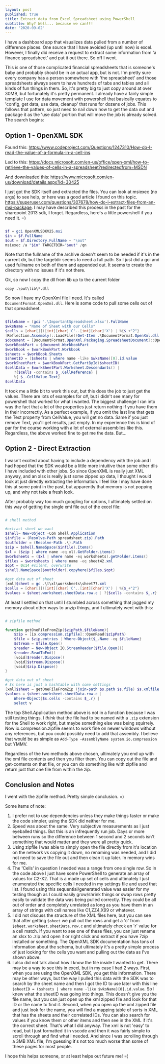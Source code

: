 ```yaml
---
layout: post
published: true
title: Extract data from Excel Spreadsheet using PowerShell
subtitle: Why? Well... because we can!!!
date: '2020-09-02'
---
```

I have a dashboard app that visualizes data pulled from a number of difference places. One source that I have avoided (up until now) is excel. However, I finally did receive a request to extract some information from 'a finance spreadsheet' and put it out there. So off I went.

This is one of those complicated financial spreadsheets that is someone's baby and probably should be in an actual app, but is not. I'm pretty sure every company has a person somewhere with 'the spreadsheet' and those spreadsheets always seem to have hundreds of tabs and tables and all kinds of fun things in them. So, it's pretty big to just copy around at over 30MB, but fortunately it's pretty permanent. I already have a fairly simple template I use for data movement with powershell that basically equates to 'config, get data, use data, cleanup' that runs for dozens of jobs. This follows that pattern, so just need to nail down how to get the data out and package it as the 'use data' portion that will move the job is already solved. The search begins:

## Option 1 - OpenXML SDK

Found this:
https://www.codeproject.com/Questions/1247310/How-do-I-read-the-value-of-a-formula-in-a-cell-ins

Led to this:
https://docs.microsoft.com/en-us/office/open-xml/how-to-retrieve-the-values-of-cells-in-a-spreadsheet?redirectedfrom=MSDN

And downloaded this:
https://www.microsoft.com/en-us/download/details.aspx?id=30425

I just got the SDK itself and extracted the files. You can look at msiexec (no args) to see help, or here was a good article I found on this topic. https://superuser.com/questions/307678/how-do-i-extract-files-from-an-msi-package. I may have described this process in the past for the sharepoint 2013 sdk, I forget. Regardless, here's a little powershell if you need it. =)

```PowerShell

$f = gci OpenXMLSDKV25.msi
$in = $f.FullName
$out = $f.Directory.FullName + "\out"
msiexec /a "$in" TARGETDIR="$out" /qn

```

Note that the fullname of the archive doesn't seem to be needed if it's in the current dir, but the targetdir seems to need a full path. So I just did a gci and used fullname on both of them and appended out. It seems to create the directory with no issues if it's not there.

Ok, so now I copy the dll from lib up to the current folder

`copy .\out\lib\*.dll`

So now I have my OpenXml file I need. It's called `DocumentFormat.OpenXml.dll`. Here is some code to pull some cells out of that spreadsheet.

```PowerShell

$fileName = (gci '.\ImportantSpreadsheet.xlsx').FullName
$wksName = "Name of Sheet with our Cells"
$cells = [char[]]([int][char]'C'..[int][char]'X') | %{$_+"2"}
[Reflection.Assembly]::LoadFile((Get-Item .\DocumentFormat.OpenXml.dll ).FullName)
$document = [DocumentFormat.OpenXml.Packaging.SpreadsheetDocument]::Open($fileName, $false)
$workBookPart = $document.WorkbookPart
$workBook = $workBookPart.Workbook
$sheets = $workBook.Sheets
$sheetID = ($sheets | where name -like $wksName)[0].id.value
$workSheetPart = $workBookPart.GetPartById($sheetID)
$cellData = $workSheetPart.Worksheet.Descendants() |
    ?{$cells -contains $_.CellReference} |
    %{ $_.CellValue.Text}
$cellData

```

It took me a little bit to work this out, but this does the job to just get the values. There are lots of examples for c#, but i didn't see many for powershell that worked for what i wanted. The biggest challenge I ran into was the fact that a lot of the properties just return nothing if you have them in their incorrectly. As a perfect example, if you omit the last line that gets the Text property from CellValue, you will get no data. Same if you just remove Text, you'll get results, just empty. In my experience this is kind of par for the course working with a lot of external assemblies like this. Regardless, the above worked fine to get me the data. But...

## Option 2 - Direct Extraction

I wasn't excited about having to include a dependency with the job and I had hoped that the SDK would be a little more intuitive than some other dlls I have included with other jobs. So since OpenXML is really just XML anyway, and an xlsx is really just some zipped up data, I thought I would look at just directly extracting the information. I feel like I may have done this at some point in the past, but apparently that memory is not popping up, and why not take a fresh look.

After probably way too much googling for options, I ultimately settled on this way of getting the single xml file out of the excel file:

```PowerShell

# shell method

#extract sheet we want
$shell= New-Object -Com Shell.Application
$infile = (Resolve-Path spreadsheet.zip).Path
$outfolder = (Resolve-Path .\).Path
$zip = $shell.NameSpace($infile).Items()
$xl = ($zip | where name -eq xl).GetFolder.items()
$worksheets = ($xl | where name -eq worksheets).getFolder.items()
$files = $worksheets | where name -eq sheet42.xml
$opt = 0x14 #silent, overwrite
$shell.NameSpace($outfolder).copyhere($files,$opt)

#get data out of sheet
[xml]$sheet = gc .\t\xl\worksheets\sheet77.xml
$cells = [char[]]([int][char]'C'..[int][char]'X') | %{$_+"2"}
$values = $sheet.worksheet.sheetData.row.c | ?{$cells -contains $_.r} | select v

```

At least I settled on that until I stumbled across something that jogged my memory about other ways to unzip things, and I ultimately went with this:

```PowerShell

# zipfile method

function getOneFileFromZip($zipPath,$fileName){
    $zip = [io.compression.zipfile]::OpenRead($zipPath)
    $file = $zip.entries | Where-Object{$_.Name -eq $fileName}
    $stream = $file.Open()
    $reader = New-Object IO.StreamReader($file.Open())
    $reader.ReadToEnd()
    [void]$reader.Dispose()
    [void]$stream.Dispose()
    [void]$zip.Dispose()
}

#get data out of sheet
# $s here is just a hashtable with some settings
[xml]$sheet = getOneFileFromZip (join-path $s.path $s.file) $s.xmlfile
$values = $sheet.worksheet.sheetData.row.c |
    Where-Object{$s.cells -contains $_.r} |
    select v

```

The top Shell.Application method above is not in a function because I was still testing things. I *think* that the file had to be named with a `.zip` extension for the Shell to work right, but maybe something else was being squirrely. Now io.compression.zipfile seems to work fine on newer windows without any references, but you could possibly need to add that assembly. I believe that would be as simple as `Add-Type -AssemblyName system.io.compression` but YMMV.

Regardless of the two methods above chosen, ultimately you end up with the xml file contents and then you filter them. You can copy out the file and get-contents on that file, or you can do something like with zipfile and return just that one file from within the zip.

## Conclusion and Notes

I went with the zipfile method. Pretty simple conclusion. =)

Some items of note:

1. I prefer not to use dependencies unless they make things faster or make the code simpler, using the SDK did neither for me.
2. Speed was about the same. Very subjective measurements as I just eyeballed things. But this is an infrequently run job. Days or more between runs so the difference between 1 second and 2 seconds isn't something that would matter and they were all pretty quick.
3. Using zipfile I was able to simply open the file directly from it's location on the network vs copying it down, no renaming was needed, and I did not need to save the file out and then clean it up later. In memory wins for me.
4. The 'Cells' in question I needed was a range from one single row. So in the code above I just have some PowerShell to generate an array of values for C2-X2. That is a made up set of cells and ultimately I just enumerated the specific cells I needed in my settings file and used that list. I found using this sequential/generated value was easier for my testing though as I could easily grow/shrink things or swap rows pretty easily to validate the data was being pulled correctly. They could be all out of order and completely unrelated as long as you have them in an array of strings with cell names like C1,ZZ4,X99 or whatever.
5. I did not discuss the structure of the XML files here, but you can see that after getting `$sheet` we pull out the rows and get a 'c' from `$sheet.worksheet.sheetData.row.c` and ultimately check an 'r' value for a cell match. If you want to see one of these files, you can just rename an xlsx to .zip and open it or right click and extract if you have 7zip installed or something. The OpenXML SDK documentation has tons of information about the schema, but ultimately it's a pretty simple process of just looking for the cells you want and pulling out the data as I've shown above.
6. I also did not talk about how I know the file inside I wanted to get. There may be a way to see this in excel, but in my case I had 2 ways. First, when you are using the OpenXML SDK, you get this information. There may be other ways, but the way I pulled this data with the SDK was to search by the sheet name and then I got the ID to use later with this line `$sheetID = ($sheets | where name -like $wksName)[0].id.value`. So I knew what the sheetID was going into things. This doesn't give you the file name, but you can just open up the xml zipped file and look for that ID or the name to find it. Second, when you open up the xml zipped file and just look for the name, you will find a mapping table of sorts in XML that has the sheets and their correlated IDs. You can also search for values if you know them or other items and then see in the XML if it's the correct sheet. That's what I did anyway. The xml is not 'easy' to read, but I just formatted it in vscode and then it was fairly simple to scroll through and find what i needed. And since I was scrolling through a 3MB XML file, I'm guessing it's not too much worse than some of these pages for most people.

I hope this helps someone, or at least helps out future me! =)